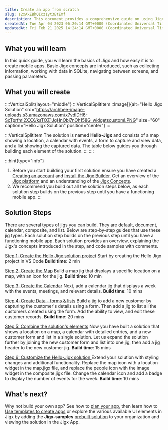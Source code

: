 ```yaml
---
title: Create an app from scratch
slug: s2xAkEBhQIcz1yt3BtEmf
description: This document provides a comprehensive guide on using Jigx to create mobile apps. Learn about basic Jigx concepts, such as data collection and navigation, and follow step-by-step instructions to build a complete mobile solution called "Hello-Jigx." From m
createdAt: Tue Apr 04 2023 06:20:14 GMT+0000 (Coordinated Universal Time)
updatedAt: Fri Feb 21 2025 14:24:14 GMT+0000 (Coordinated Universal Time)
---
```


## What you will learn

In this quick guide, you will learn the basics of Jigx and how easy it is to create mobile apps. Basic Jigx concepts are introduced, such as collecting information, working with data in SQLite, navigating between screens, and passing parameters.

## What you will create

::::VerticalSplit{layout="middle"}
:::VerticalSplitItem
::Image[]{alt="Hello Jigx Solution" src="https://archbee-image-uploads.s3.amazonaws.com/x7vdIDH6-ScTprfmi2XXX/ksTOZ1JgHnObj7nOh158G_widgetscustoml.PNG" size="60" caption="Hello Jigx Solution" position="center"}
:::

:::VerticalSplitItem
The solution is named **Hello-Jigx** and consists of a map showing a location, a calendar with events, a form to capture and view data, and a list showing the captured data. The table below guides you through building each element of the solution.
:::
::::

:::hint{type="info"}

1. Before you start building your first solution ensure you have created a [Creating an account](<./Creating an account.md>) and [Install the Jigx Builder](<./Install the Jigx Builder.md>). Get an overview of the [Jigx platform](<./../Understanding the basics/Architecture.md>) and an understanding of the [Jigx Concepts](<./../Understanding the basics/Jigx Concepts.md>).
2. We recommend you build out all the solution steps below, as each solution step builds on the previous step until you have a functioning mobile app.
   :::

## Solution Steps

There are several [types](https://docs.jigx.com/examples/jig-types) of jigs you can build. They are default, document, calendar, composite, and list. Below are step-by-step guides that use these jig types. Each solution step builds on the previous step until you have a functioning mobile app. Each solution provides an overview, explaining the Jigx's concepts introduced in the step, and code samples with comments.

<a href="https://docs.jigx.com/create-the-hello-jigx-solution-project" target="_blank">Step 1: Create the Hello Jigx solution project</a>
Start by creating the Hello Jigx project in VS Code
**Build time**: 2 min

<a href="https://docs.jigx.com/create-the-map" target="_blank">Step 2: Create the Map</a>
Build a map jig that displays a specific location on a map, with an icon for the jig.
**Build time**: 10 min

<a href="https://docs.jigx.com/create-the-calendar" target="_blank">Step 3: Create the Calendar</a>
Next, add a calendar jig that displays a week with the events, meetings, and relevant details.
**Build time**: 10 mins

<a href="https://docs.jigx.com/create-data-form-and-list" target="_blank">Step 4: Create Data - forms & lists</a>
Build a jig to add a new customer by capturing the customer's details using a form. Then add a jig to list all the customers created using the form. Add the ability to view, and edit these customer records.
**Build time**: 20 mins

<a href="https://docs.jigx.com/combine-the-solutions-elements" target="_blank">Step 5: Combine the solution's elements</a>
Now you have built a solution that shows a location on a map, a calendar with detailed entries, and a new customer form and list in a single solution. Let us expand the solution further by joining the new customer form and list into one jig, then add a jig header to the new customer jig.
**Build time**: 15 mins

<a href="https://docs.jigx.com/customize-the-hello-jigx-solution" target="_blank">Step 6: Customize the Hello-Jigx solution
</a>Extend your solution with styling changes and additional functionality. Replace the map icon with a location widget in the map.jigx file, and replace the people icon with the image widget in the composite.jigx file. Change the calendar icon and add a badge to display the number of events for the week.
**Build time**: 10 mins

## What's next?

Why not build your own app? See how to [plan your app](<./Planning your app.md>), then learn how to [Use templates to create apps](<./Use templates to create apps.md>) or explore the various available UI elements in Jigx by adding the **Jigx-samples** [prebuilt solution](<./Use pre-built solutions.md>) to your organization and viewing the solution in the Jigx App.
